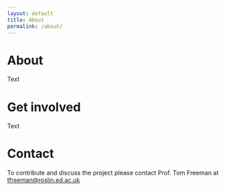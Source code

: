 ```yaml
---
layout: default
title: About
permalink: /about/
---
```


# About

Text

# Get involved

Text

# Contact

To contribute and discuss the project please contact Prof. Tom Freeman at [tfreeman@roslin.ed.ac.uk ](mailto:tfreeman@roslin.ed.ac.uk )  

